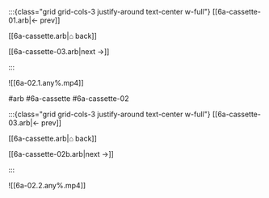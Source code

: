 :::{class="grid grid-cols-3 justify-around text-center w-full"}
[[6a-cassette-01.arb|← prev]]

[[6a-cassette.arb|⌂ back]]

[[6a-cassette-03.arb|next →]]

:::

![[6a-02.1.any%.mp4]]

#arb #6a-cassette #6a-cassette-02

:::{class="grid grid-cols-3 justify-around text-center w-full"}
[[6a-cassette-03.arb|← prev]]

[[6a-cassette.arb|⌂ back]]

[[6a-cassette-02b.arb|next →]]

:::

![[6a-02.2.any%.mp4]]

